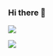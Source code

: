 ### Hi there 👋

![](https://komarev.com/ghpvc/?username=orges&color=ff69b4)

[![](https://github-stats-ten.vercel.app/api?username=orges&show_icons=true&include_all_commits=true&icon_color=ff69b4&text_color=ff69b4&title_color=ff69b4&bg_color=000000)](https://github.com/orges)
<!--
**orges/orges** is a ✨ _special_ ✨ repository because its `README.md` (this file) appears on your GitHub profile.

Here are some ideas to get you started:


- 🔭 I’m currently working on ...
- 🌱 I’m currently learning ...
- 👯 I’m looking to collaborate on ...
- 🤔 I’m looking for help with ...
- 💬 Ask me about ...
- 📫 How to reach me: ...
- 😄 Pronouns: ...
- ⚡ Fun fact: ...
-->
